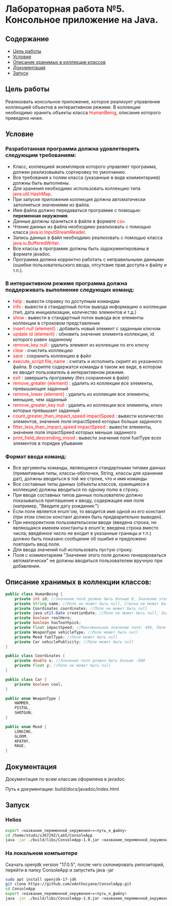 # Лабораторная работа №5. Консольное приложение на Java.

## Содержание

- [Цель работы](#Цель-работы)
- [Условие](#Условие)
- [Описание хранимых в коллекции классов](#Описание-хранимых-в-коллекции-классов)
- [Документация](#Документация)
- [Запуск](#Запуск)


## Цель работы
Реализовать консольное приложение, которое реализует управление коллекцией объектов в интерактивном режиме. В коллекции необходимо хранить объекты класса  <span style="color:red">HumanBeing</span>, описание которого приведено ниже.

## Условие

### Разработанная программа должна удовлетворять следующим требованиям:

- Класс, коллекцией экземпляров которого управляет программа, должен реализовывать сортировку по умолчанию.
- Все требования к полям класса (указанные в виде комментариев) должны быть выполнены.
- Для хранения необходимо использовать коллекцию типа <span style="color:red">java.util.HashMap</span>.
- При запуске приложения коллекция должна автоматически заполняться значениями из файла.
- Имя файла должно передаваться программе с помощью: **переменная окружения**.
- Данные должны храниться в файле в формате <span style="color:red">csv</span>.
- Чтение данных из файла необходимо реализовать с помощью класса <span style="color:red">java.io.InputStreamReader</span>.
- Запись данных в файл необходимо реализовать с помощью класса <span style="color:red">java.io.BufferedWriter</span>.
- Все классы в программе должны быть задокументированы в формате javadoc.
- Программа должна корректно работать с неправильными данными (ошибки пользовательского ввода, отсутсвие прав доступа к файлу и т.п.).

### В интерактивном режиме программа должна поддерживать выполнение следующих команд:

- <span style="color:red">help</span> : вывести справку по доступным командам
- <span style="color:red">info</span> : вывести в стандартный поток вывода информацию о коллекции (тип, дата инициализации, количество элементов и т.д.)
- <span style="color:red">show</span> : вывести в стандартный поток вывода все элементы коллекции в строковом представлении
- <span style="color:red">insert null {element}</span> : добавить новый элемент с заданным ключом
- <span style="color:red">update id {element}</span> : обновить значение элемента коллекции, id которого равен заданному
- <span style="color:red">remove_key null</span> : удалить элемент из коллекции по его ключу
- <span style="color:red">clear</span> : очистить коллекцию
- <span style="color:red">save</span> : сохранить коллекцию в файл
- <span style="color:red">execute_script file_name</span> : считать и исполнить скрипт из указанного файла. В скрипте содержатся команды в таком же виде, в котором их вводит пользователь в интерактивном режиме.
- <span style="color:red">exit</span> : завершить программу (без сохранения в файл)
- <span style="color:red">remove_greater {element}</span> : удалить из коллекции все элементы, превышающие заданный
- <span style="color:red">remove_lower {element}</span> : удалить из коллекции все элементы, меньшие, чем заданный
- <span style="color:red">remove_greater_key null</span> : удалить из коллекции все элементы, ключ которых превышает заданный
- <span style="color:red">count_greater_than_impact_speed impactSpeed</span> : вывести количество элементов, значение поля impactSpeed которых больше заданного
- <span style="color:red">filter_less_than_impact_speed impactSpeed</span> : вывести элементы, значение поля impactSpeed которых меньше заданного
- <span style="color:red">print_field_descending_mood</span> : вывести значения поля fuelType всех элементов в порядке убывания

### Формат ввода команд:

- Все аргументы команды, являющиеся стандартными типами данных (примитивные типы, классы-оболочки, String, классы для хранения дат), должны вводиться в той же строке, что и имя команды.
- Все составные типы данных (объекты классов, хранящиеся в коллекции) должны вводиться по одному полю в строку.
- При вводе составных типов данных пользователю должно показываться приглашение к вводу, содержащее имя поля (например, "Введите дату рождения:")
- Если поле является enum'ом, то вводится имя одной из его констант (при этом список констант должен быть предварительно выведен).
- При некорректном пользовательском вводе (введена строка, не являющаяся именем константы в enum'е; введена строка вместо числа; введённое число не входит в указанные границы и т.п.) должно быть показано сообщение об ошибке и предложено повторить ввод поля.
- Для ввода значений null использовать пустую строку.
- Поля с комментарием "Значение этого поля должно генерироваться автоматически" не должны вводиться пользователем вручную при добавлении.

## Описание хранимых в коллекции классов:

``` java
public class HumanBeing {
    private int id; //Значение поля должно быть больше 0, Значение этого поля должно быть уникальным, Значение этого поля должно генерироваться автоматически
    private String name; //Поле не может быть null, Строка не может быть пустой
    private Coordinates coordinates; //Поле не может быть null
    private java.util.Date creationDate; //Поле не может быть null, Значение этого поля должно генерироваться автоматически
    private boolean realHero;
    private boolean hasToothpick;
    private Float impactSpeed; //Максимальное значение поля: 496, Поле может быть null
    private WeaponType vehicleType; //Поле может быть null
    private Mood fuelType; //Поле может быть null
    private Car vehiclePublicity; //Поле может быть null
}
```

``` java
public class Coordinates {
    private double x; //Значение поля должно быть больше -809
    private Float y; //Поле не может быть null
}
```

``` java 
public class Car {
    private boolean cool;
}
```

``` java
public enum WeaponType {
    HAMMER,
    PISTOL,
    SHOTGUN;
}
```

``` java
public enum Mood {
    LONGING,
    GLOOM,
    APATHY,
    RAGE;
}
```

## Документация
Документация по всем классам оформлена в javadoc. 

Путь к документации: build/docs/javadoc/index.html

## Запуск

### Helios
```bash
export <название_переменной_окружения>=<путь_к_файлу>
cd /home/studs/s367292/Lab5/ConsoleApp
java -jar ./build/libs/ConsoleApp-1.0.jar <название_переменной_окружения>
```

### На локальном компьютере
Скачать openjdk version "17.0.5", после чего склонировать репозиторий, перейти в папку ConsoleApp и запустить java -jar
```bash
sudo apt install openjdk-17-jdk 
git clone https://github.com/oAnthocyane/ConsoleApp.git
cd ConsoleApp
export <название_переменной_окружения>=<путь_к_файлу>
java -jar ./build/libs/ConsoleApp-1.0.jar <название_переменной_окружения>
```